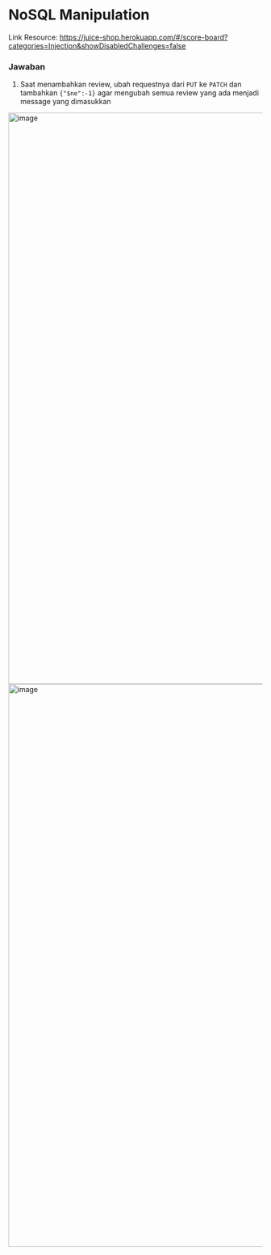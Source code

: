 # NoSQL Manipulation

Link Resource: https://juice-shop.herokuapp.com/#/score-board?categories=Injection&showDisabledChallenges=false

### Jawaban

1. Saat menambahkan review, ubah requestnya dari `PUT` ke `PATCH` dan tambahkan `{"$ne":-1}` agar mengubah semua review yang ada menjadi message yang dimasukkan
<img width="1833" height="1132" alt="image" src="https://github.com/user-attachments/assets/2da64aeb-02d9-4bb4-babf-4a8400f38e15" />

<img width="1834" height="1115" alt="image" src="https://github.com/user-attachments/assets/26ed31ea-a46b-4232-9029-750f6d027fb0" />

